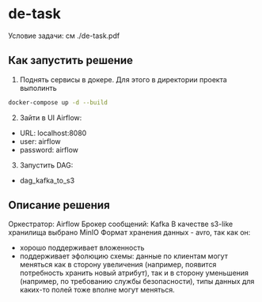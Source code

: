 # de-task
Условие задачи: см ./de-task.pdf

## Как запустить решение
1) Поднять сервисы в докере. Для этого в директории проекта выполинть
```bash
docker-compose up -d --build
```
2) Зайти в UI Airflow:
* URL: localhost:8080
* user: airflow
* password: airflow
3) Запустить DAG:
* dag_kafka_to_s3

## Описание решения
Оркестратор: Airflow
Брокер сообщений: Kafka
В качестве s3-like хранилища выбрано MinIO
Формат хранения данных - avro, так как он:
* хорошо поддерживает вложенность
* поддерживает эфолюцию схемы: данные по клиентам могут меняться как в сторону увеличения (например, появится потребность хранить новый атрибут), так и в сторону уменьшения (например, по требованию службы безопасности), типы данных для каких-то полей тоже вполне могут меняться.